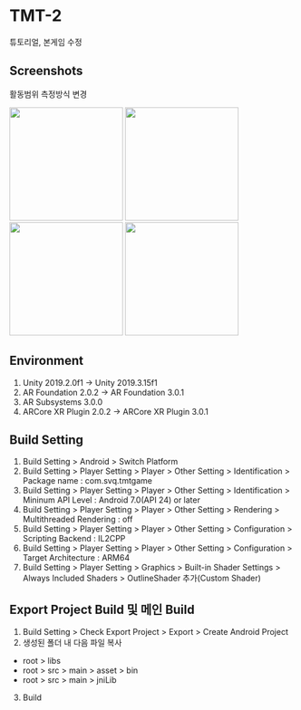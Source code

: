 # TMT-2
튜토리얼, 본게임 수정

Screenshots
----

활동범위 측정방식 변경
<div>
<img width = "200" src="https://user-images.githubusercontent.com/38206212/87374598-cf937c80-c5c5-11ea-8018-2f2b168831e5.jpg">
<img width = "200" src="https://user-images.githubusercontent.com/38206212/87374600-d0c4a980-c5c5-11ea-8fea-ad41e8df9ba6.jpg">
<img width = "200" src="https://user-images.githubusercontent.com/38206212/87374601-d15d4000-c5c5-11ea-8dfc-d0f494c874b6.jpg">
<img width = "200" src="https://user-images.githubusercontent.com/38206212/87374605-d1f5d680-c5c5-11ea-84c0-8b2ef57f21d0.jpg">
</div>

## Environment

1. Unity 2019.2.0f1 →  Unity 2019.3.15f1
2. AR Foundation 2.0.2 →  AR Foundation 3.0.1
3. AR Subsystems 3.0.0
4. ARCore XR Plugin 2.0.2 →  ARCore XR Plugin 3.0.1

## Build Setting

1. Build Setting > Android > Switch Platform
2. Build Setting > Player Setting > Player > Other Setting > Identification > Package name : com.svq.tmtgame
3. Build Setting > Player Setting > Player > Other Setting > Identification > Mininum API Level : Android 7.0(API 24) or later
4. Build Setting > Player Setting > Player > Other Setting > Rendering > Multithreaded Rendering : off
5. Build Setting > Player Setting > Player > Other Setting > Configuration > Scripting Backend : IL2CPP
6. Build Setting > Player Setting > Player > Other Setting > Configuration > Target Architecture : ARM64
7. Build Setting > Player Setting > Graphics > Built-in Shader Settings > Always Included Shaders > OutlineShader 추가(Custom Shader)

## Export Project Build 및 메인 Build

1. Build Setting > Check Export Project > Export > Create Android Project
2. 생성된 폴더 내 다음 파일 복사
* root > libs
* root > src > main > asset > bin
* root > src > main > jniLib
3. Build

